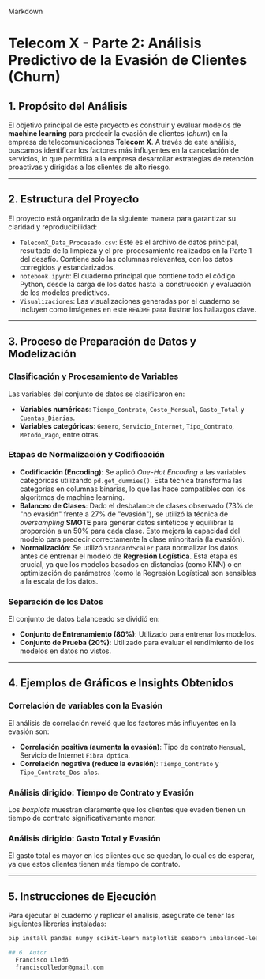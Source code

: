 Markdown

# Telecom X - Parte 2: Análisis Predictivo de la Evasión de Clientes (Churn)

## 1. Propósito del Análisis
El objetivo principal de este proyecto es construir y evaluar modelos de **machine learning** para predecir la evasión de clientes (*churn*) en la empresa de telecomunicaciones **Telecom X**. A través de este análisis, buscamos identificar los factores más influyentes en la cancelación de servicios, lo que permitirá a la empresa desarrollar estrategias de retención proactivas y dirigidas a los clientes de alto riesgo.

---

## 2. Estructura del Proyecto
El proyecto está organizado de la siguiente manera para garantizar su claridad y reproducibilidad:
* `TelecomX_Data_Procesado.csv`: Este es el archivo de datos principal, resultado de la limpieza y el pre-procesamiento realizados en la Parte 1 del desafío. Contiene solo las columnas relevantes, con los datos corregidos y estandarizados.
* `notebook.ipynb`: El cuaderno principal que contiene todo el código Python, desde la carga de los datos hasta la construcción y evaluación de los modelos predictivos.
* `Visualizaciones`: Las visualizaciones generadas por el cuaderno se incluyen como imágenes en este `README` para ilustrar los hallazgos clave.

---

## 3. Proceso de Preparación de Datos y Modelización

### Clasificación y Procesamiento de Variables
Las variables del conjunto de datos se clasificaron en:
* **Variables numéricas**: `Tiempo_Contrato`, `Costo_Mensual`, `Gasto_Total` y `Cuentas_Diarias`.
* **Variables categóricas**: `Genero`, `Servicio_Internet`, `Tipo_Contrato`, `Metodo_Pago`, entre otras.

### Etapas de Normalización y Codificación
* **Codificación (Encoding)**: Se aplicó *One-Hot Encoding* a las variables categóricas utilizando `pd.get_dummies()`. Esta técnica transforma las categorías en columnas binarias, lo que las hace compatibles con los algoritmos de machine learning.
* **Balanceo de Clases**: Dado el desbalance de clases observado (73% de "no evasión" frente a 27% de "evasión"), se utilizó la técnica de *oversampling* **SMOTE** para generar datos sintéticos y equilibrar la proporción a un 50% para cada clase. Esto mejora la capacidad del modelo para predecir correctamente la clase minoritaria (la evasión).
* **Normalización**: Se utilizó `StandardScaler` para normalizar los datos antes de entrenar el modelo de **Regresión Logística**. Esta etapa es crucial, ya que los modelos basados en distancias (como KNN) o en optimización de parámetros (como la Regresión Logística) son sensibles a la escala de los datos.

### Separación de los Datos
El conjunto de datos balanceado se dividió en:
* **Conjunto de Entrenamiento (80%)**: Utilizado para entrenar los modelos.
* **Conjunto de Prueba (20%)**: Utilizado para evaluar el rendimiento de los modelos en datos no vistos.

---

## 4. Ejemplos de Gráficos e Insights Obtenidos

### Correlación de variables con la Evasión
El análisis de correlación reveló que los factores más influyentes en la evasión son:
* **Correlación positiva (aumenta la evasión)**: Tipo de contrato `Mensual`, Servicio de Internet `Fibra óptica`.
* **Correlación negativa (reduce la evasión)**: `Tiempo_Contrato` y `Tipo_Contrato_Dos años`.

### Análisis dirigido: Tiempo de Contrato y Evasión
Los *boxplots* muestran claramente que los clientes que evaden tienen un tiempo de contrato significativamente menor.

### Análisis dirigido: Gasto Total y Evasión
El gasto total es mayor en los clientes que se quedan, lo cual es de esperar, ya que estos clientes tienen más tiempo de contrato.

---

## 5. Instrucciones de Ejecución
Para ejecutar el cuaderno y replicar el análisis, asegúrate de tener las siguientes librerías instaladas:
```bash
pip install pandas numpy scikit-learn matplotlib seaborn imbalanced-learn

## 6. Autor
  Francisco Lledó
  franciscolledor@gmail.com
